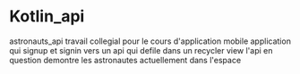 # Kotlin_api
astronauts_api
travail collegial pour le cours d'application mobile
application qui signup et signin vers un api qui defile dans un recycler view
l'api en question demontre les astronautes actuellement dans l'espace
